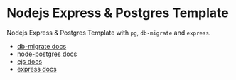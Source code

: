 # Nodejs Express & Postgres Template

Nodejs Express & Postgres Template with `pg`, `db-migrate` and `express`.

- [db-migrate docs](https://db-migrate.readthedocs.io/en/latest/)
- [node-postgres docs](https://node-postgres.com/)
- [ejs docs](https://ejs.co/#docs)
- [express docs](https://expressjs.com/en/starter/hello-world.html)
